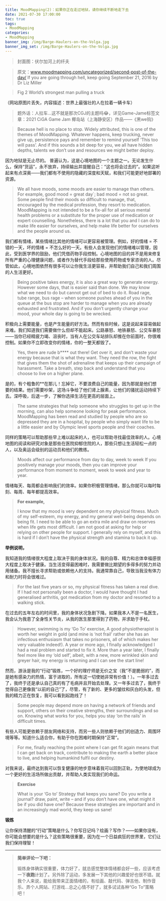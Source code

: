 ```yaml
---
title: MoodMapping(2)：如果你正在走过地狱，请你继续不断地走下去
date: 2021-07-30 17:00:00
toc: true
tags:
- MoodMapping
categories:
- MoodMapping
banner_img: /img/Barge-Haulers-on-the-Volga.jpg
banner_img_set: /img/Barge-Haulers-on-the-Volga.jpg
---
```

> 封面图：伏尔加河上的纤夫

> 原文：www.moodmapping.com/uncategorized/second-post-of-the-day/
> If you are going through hell, keep going
> September 21, 2016 by Dr Liz Miller

> Fig 2
> World’s strongest man pulling a truck

（网站原图片丢失，内容描述：世界上最强壮的人在拉着一辆卡车）

> 题外话：人拉车...这不就是那次CGJ的主题吗😂，详见Game-Jame标签文章：2021 CiGA Game Jam 椰岛站（上海静安区）作品——《黑we钩》

> Because hell is no place to stop.
> Widely attributed, this is one of the themes of MoodMapping. Whatever happens, keep trucking, never give up, persistence pays and remember to remind yourself ‘This too will pass’. And if this sounds a bit deep for you, we all have hidden depths, talents we don’t use and resources we might better deploy.

因为地狱是无止尽的。
普遍认为，这是心境地图的一个主题之一。无论发生什么，保持“货运”，永不放弃，持续输出并提醒自己：“这也将会过去的”。如果这听起来有点深奥——我们都有不使用的隐藏的深度和天赋，和我们可能更好地部署的资源。

> We all have moods, some moods are easier to manage than others. For example, good mood = great day`;  bad mood =  not so great. Some people find their moods so difficult to manage, that, encouraged by the medical profession, they resort to medication. MoodMapping is not intended to be a fix-all for all serious mental health problems or a substitute for the proper use of medication or expert counselling. Nonetheless, there is a lot that you and I can do to make life easier for ourselves, and help make life better for ourselves and the people around us.

我们都有情绪，某些情绪比其他的情绪可以更容易被管理。例如，好的情绪 = 不错的一天，坏的情绪 = 不怎么好的一天。有些人会发现他们的情绪难以管理，因此，受到医学界的鼓励，他们凭借药物手段控制。心境地图的目的并不是用来修复所有严重的心理健康问题，或者作为替代手段给那些使用药物或专家咨询的人。尽管如此，心境地图依然有很多可以让你我生活更容易，并帮助我们自己和我们周围的人生活更好。

> Being positive takes energy, it is also a great way to generate energy. However some days, that is easier said than done. We may know what we need to do but cannot get out of bed to do it. Road rage, tube range, bus rage – when someone pushes ahead of you in the queue at the bus stop are harder to manage when you are already exhausted and frustrated. And if you don’t urgently change your mood, your whole day is going to be wrecked.

积极向上需要能量，也是产生能量的好方法。然而有些时候，这是说起来容易做起来难。我们知道我们需要做什么但却不能起床。公路暴怒、地铁暴怒、公交车暴怒——当你已经精疲力竭、沮丧时，当有人在公交车站排队却推在你前面时，你很难控制。如果你不立即改变你的情绪，你的一整天都毁了。

> Yes, there are rude b**** out there! Get over it, and don’t waste your energy because that is what they want. They need the row, the fight that gives them the shot of adrenaline that keeps up their campaign of harassment. Take a breath, step back and understand that you choose to live on a higher plane.

是的，有个粗鲁的**在那儿！忘掉它，不要浪费自己的能量，因为那就是他们想要的结果。他们需要吵架，这场斗争给了他们肾上腺素，让他们的骚扰运动持续下去。深呼吸，后退一步，了解你选择生活在更高的层面上。

> The same strategies that help someone who struggles to get up in the morning, can also help someone looking for peak performance. MoodMapping has been read and studied by people who are so depressed they are in a hospital, by people who simply want life to be a little easier and by Olympic level sports people and their coaches.

同样的策略可以帮助那些早上难以起床的人，也可以帮助寻找最佳效率的人。心境地图的阅读和研究对象是那些在医院抑郁住院的人，那些只想让生活轻松一点的人，以及奥运会级别的运动员和他们的教练。

> Moods affect our performance from day to day, week to week If you positively manage your moods, then you can improve your performance from moment to moment, week to week and year to year.

情绪每天、每周都会影响我们的效率。如果你积极管理情绪，那么你就可以每时每刻、每周、每年都提高效率。

> **For example,**
>
> I know that my mood is very dependent on my physical fitness. Much of my self-esteem, my energy, and my general well-being depends on being fit. I need to be able to go an extra mile and draw on reserves when life gets most difficult. I am not good at asking for help or relying on other people for support. I generally rely on myself, and this is hard if I don’t have the physical strength and stamina to back it up.

**举例说明，**

我知道我的情绪很大程度上取决于我的身体状况。我的自尊、精力和总体幸福感很大程度上取决于健康。当生活变得最困难时，我需要做比期望的多得多的努力并动用储备。我不擅长寻求帮助或依赖他人的支持。我通常靠自己，导致当我没有体力和耐力时将会很难过。


> For the last five years or so, my physical fitness has taken a real dive.  If I had not personally been a doctor, I would have thought I had generalised arthritis, got medication from my doctor and resorted to a walking stick.

在过去的五年左右的时间里，我的身体状况急剧下降。如果我本人不是一名医生，我会认为我患了全身性关节炎，从我的医生那里得到了药物，并求助于手杖。

> However, swimming is my ‘Go To’ exercise, A good physiotherapist is worth her weight in gold (and mine is ‘not frail’ rather she has an infectious enthusiasm that takes no prisoners, all of which makes her very valuable indeed!). A year or more ago, I finally acknowledged I had a real problem and started to fix it.  More than a year later, I finally feel more like my ‘old self’, albeit, with a new, more wrinkled skin and greyer hair, my energy is returning and I can see the start line!

然而，游泳是我的“行动”锻炼，一个好的理疗师是无价之宝（我“不是脆弱的”，而是她有感染力的热情，富于进取的，所有这一切使她非常有价值！）。一年多过去了，我终于还是承认自己真的有了毛病并且开始去处理。又一年多过去了，我终于觉得自己更像我“以前的自己”了，尽管，有了新的、更多的皱纹和灰白的头发，但我的精力正在恢复，我可以看到起跑线了！

> Some people may depend more on having a network of friends and support, others on their creative strengths, their surroundings and so on. Knowing what works for you, helps you stay ‘on the rails’ in difficult times.

有些人可能更依赖于朋友网络和支持，而另一些人则依赖于他们的创造力、周围环境等等。知道什么适合你，有助于你在困难时期保持“正常”。

> For me, finally reaching the point where I can get fit again means that I can get back on track, contribute to making the earth a better place to live, and helping humankind fulfil our destiny.

对我来说，最终达到我可以恢复健康的地步意味着我可以回到正轨，为使地球成为一个更好的生活场所做出贡献，并帮助人类实现我们的命运。

> **Exercise**
>
> What is your ‘Go to’ Strategy that keeps you sane? Do you write a journal? draw, paint, write – and if you don’t have one, what might it be if you did have one? Because these strategies are important and in an increasingly mad world, they keep us sane!

**锻炼**

让你保持清醒的“行动”策略是什么？你写日记吗？绘画？写作？——如果你没有，你可能会想要的是什么？这些策略很重要，因为在一个日益疯狂的世界里，它们让我们保持理智！

---

> **简单评论一下吧：**
> 
> 锻炼身体确实很重要，体力好了，就总感觉整体情绪都会好一些，应该考虑一下**夜跑**计划了。另外除了运动，多发展一下其他的兴趣爱好也很不错。就我个人来说，能给我带来正面情绪的，有绘画、敲代码、弹吉他、制作音乐、弄个人网站、打游戏...总之心情不好了，就多试试各种“Go To”策略吧！
